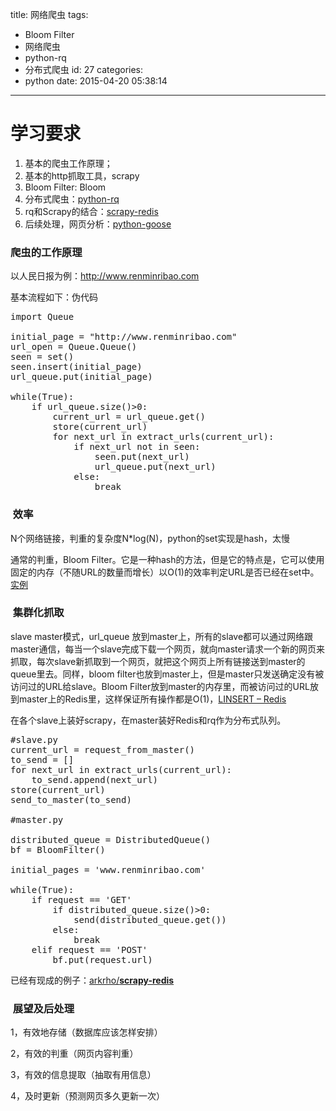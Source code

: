 title: 网络爬虫
tags:
  - Bloom Filter
  - 网络爬虫
  - python-rq
  - 分布式爬虫
id: 27
categories:
  - python
date: 2015-04-20 05:38:14
---

# **学习要求**

1.  基本的爬虫工作原理；
2.  基本的http抓取工具，scrapy
3.  Bloom Filter: Bloom
4.  分布式爬虫：[python-rq](https://github.com/nvie/rq)
5.  rq和Scrapy的结合：[scrapy-redis](https://github.com/darkrho/scrapy-redis)
6.  后续处理，网页分析：[python-goose](https://github.com/grangier/python-goose)

### 爬虫的工作原理

以人民日报为例：http://www.renminribao.com

基本流程如下：伪代码
<pre>import Queue

initial_page = "http://www.renminribao.com"
url_open = Queue.Queue()
seen = set()
seen.insert(initial_page)
url_queue.put(initial_page)

while(True):
    if url_queue.size()&gt;0:
        current_url = url_queue.get()
        store(current_url)
        for next_url in extract_urls(current_url):
            if next_url not in seen:
                seen.put(next_url)
                url_queue.put(next_url)
            else:
                break</pre>

###  效率

N个网络链接，判重的复杂度N*log(N)，python的set实现是hash，太慢

通常的判重，Bloom Filter。它是一种hash的方法，但是它的特点是，它可以使用固定的内存（不随URL的数量而增长）以O(1)的效率判定URL是否已经在set中。[实例](http://billmill.org/bloomfilter-tutorial/)

###  集群化抓取

slave master模式，url_queue 放到master上，所有的slave都可以通过网络跟master通信，每当一个slave完成下载一个网页，就向master请求一个新的网页来抓取，每次slave新抓取到一个网页，就把这个网页上所有链接送到master的queue里去。同样，bloom filter也放到master上，但是master只发送确定没有被访问过的URL给slave。Bloom Filter放到master的内存里，而被访问过的URL放到master上的Redis里，这样保证所有操作都是O(1)，[LINSERT – Redis](http://redis.io/documentation)

在各个slave上装好scrapy，在master装好Redis和rq作为分布式队列。
<pre>#slave.py
current_url = request_from_master()
to_send = []
for next_url in extract_urls(current_url):
    to_send.append(next_url)
store(current_url)
send_to_master(to_send)

#master.py

distributed_queue = DistributedQueue()
bf = BloomFilter()

initial_pages = 'www.renminribao.com'

while(True):
    if request == 'GET'
        if distributed_queue.size()&gt;0:
            send(distributed_queue.get())
        else:
            break
    elif request == 'POST'
        bf.put(request.url)</pre>
已经有现成的例子：[<span class="author">arkrho</span><span class="path-divider">/</span>**scrapy-redis**](https://github.com/darkrho/scrapy-redis)

###  展望及后处理

1，有效地存储（数据库应该怎样安排）

2，有效的判重（网页内容判重）

3，有效的信息提取（抽取有用信息）

4，及时更新（预测网页多久更新一次）